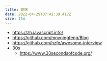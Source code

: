 ```yaml
---
title: 前端
date: 2022-04-29T07:42:39.417Z
size: 154
---
```

- https://zh.javascript.info/
- https://github.com/mqyqingfeng/Blog
- https://github.com/hzfe/awesome-interview
- 30s
  - https://www.30secondsofcode.org/
